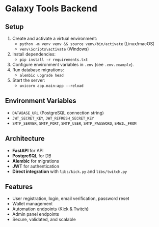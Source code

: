 # Galaxy Tools Backend

## Setup
1. Create and activate a virtual environment:
   - `python -m venv venv && source venv/bin/activate` (Linux/macOS)
   - `venv\Scripts\activate` (Windows)
2. Install dependencies:
   - `pip install -r requirements.txt`
3. Configure environment variables in `.env` (see `.env.example`).
4. Run database migrations:
   - `alembic upgrade head`
5. Start the server:
   - `uvicorn app.main:app --reload`

## Environment Variables
- `DATABASE_URL` (PostgreSQL connection string)
- `JWT_SECRET_KEY`, `JWT_REFRESH_SECRET_KEY`
- `SMTP_SERVER`, `SMTP_PORT`, `SMTP_USER`, `SMTP_PASSWORD`, `EMAIL_FROM`

## Architecture
- **FastAPI** for API
- **PostgreSQL** for DB
- **Alembic** for migrations
- **JWT** for authentication
- **Direct integration** with `libs/kick.py` and `libs/twitch.py`

## Features
- User registration, login, email verification, password reset
- Wallet management
- Automation endpoints (Kick & Twitch)
- Admin panel endpoints
- Secure, validated, and scalable 